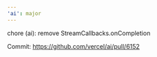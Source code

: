 ```yaml
---
'ai': major
---
```


chore (ai): remove StreamCallbacks.onCompletion

Commit: https://github.com/vercel/ai/pull/6152
